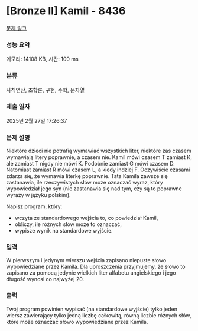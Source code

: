 # [Bronze II] Kamil - 8436 

[문제 링크](https://www.acmicpc.net/problem/8436) 

### 성능 요약

메모리: 14108 KB, 시간: 100 ms

### 분류

사칙연산, 조합론, 구현, 수학, 문자열

### 제출 일자

2025년 2월 27일 17:26:37

### 문제 설명

<p>Niektóre dzieci nie potrafią wymawiać wszystkich liter, niektóre zaś czasem wymawiają litery poprawnie, a czasem nie. Kamil mówi czasem T zamiast K, ale zamiast T nigdy nie mówi K. Podobnie zamiast G mówi czasem D. Natomiast zamiast R mówi czasem L, a kiedy indziej F. Oczywiście czasami zdarza się, że wymawia literkę poprawnie. Tata Kamila zawsze się zastanawia, ile rzeczywistych słów może oznaczać wyraz, który wypowiedział jego syn (nie zastanawia się nad tym, czy są to poprawne wyrazy w języku polskim).</p>

<p>Napisz program, który:</p>

<ul>
	<li>wczyta ze standardowego wejścia to, co powiedział Kamil,</li>
	<li>obliczy, ile różnych słów może to oznaczać,</li>
	<li>wypisze wynik na standardowe wyjście.</li>
</ul>

### 입력 

 <p>W pierwszym i jedynym wierszu wejścia zapisano niepuste słowo wypowiedziane przez Kamila. Dla uproszczenia przyjmujemy, że słowo to zapisano za pomocą jedynie wielkich liter alfabetu angielskiego i jego długość wynosi co najwyżej 20.</p>

### 출력 

 <p>Twój program powinien wypisać (na standardowe wyjście) tylko jeden wiersz zawierający tylko jedną liczbę całkowitą, równą liczbie różnych słów, które może oznaczać słowo wypowiedziane przez Kamila.</p>

